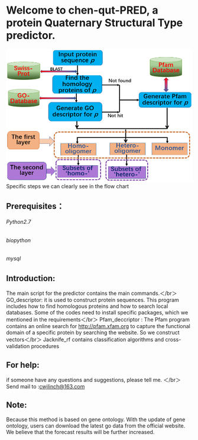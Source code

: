 # Welcome to chen-qut-PRED, a  protein Quaternary Structural Type predictor.
![chen-qut-pred](https://raw.githubusercontent.com/linch1226/chen-qut-PRED/master/Img/flow.png)
Specific steps we can clearly see in the flow chart
## Prerequisites：
###### Python2.7 
###### biopython
###### mysql
## Introduction:
The main script for the predictor contains the main commands.＜/br＞
GO_descriptor: it is used to construct protein sequences. This program includes how to find homologous proteins and how to search local databases. Some of the codes need to install specific packages, which we mentioned in the requirements＜/br＞
Pfam_deccriptor : The Pfam program contains an online search for http://pfam.xfam.org to capture the functional domain  of a specific protein by searching the website. So we construct vectors＜/br＞
Jacknife_rf contains classification algorithms and cross-validation procedures

## For help:
if someone have any questions and suggestions, please tell me. ＜/br＞
Send mail to :cwjlinch@163.com
## Note:
Because this method is based on gene ontology. With the update of gene ontology, users can download the latest go data from the official website. We believe that the forecast results will be further increased.
